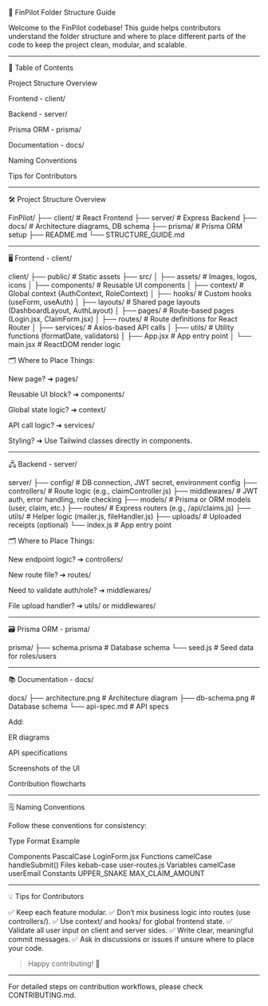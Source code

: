 🚀 FinPilot Folder Structure Guide

Welcome to the FinPilot codebase! This guide helps contributors understand the folder structure and where to place different parts of the code to keep the project clean, modular, and scalable.

---

📑 Table of Contents

Project Structure Overview

Frontend - client/

Backend - server/

Prisma ORM - prisma/

Documentation - docs/

Naming Conventions

Tips for Contributors

---

🛠️ Project Structure Overview

FinPilot/
├── client/ # React Frontend
├── server/ # Express Backend
├── docs/ # Architecture diagrams, DB schema
├── prisma/ # Prisma ORM setup
├── README.md
└── STRUCTURE_GUIDE.md

---

🖥️ Frontend - client/

client/
├── public/ # Static assets
├── src/
│ ├── assets/ # Images, logos, icons
│ ├── components/ # Reusable UI components
│ ├── context/ # Global context (AuthContext, RoleContext)
│ ├── hooks/ # Custom hooks (useForm, useAuth)
│ ├── layouts/ # Shared page layouts (DashboardLayout, AuthLayout)
│ ├── pages/ # Route-based pages (Login.jsx, ClaimForm.jsx)
│ ├── routes/ # Route definitions for React Router
│ ├── services/ # Axios-based API calls
│ ├── utils/ # Utility functions (formatDate, validators)
│ ├── App.jsx # App entry point
│ └── main.jsx # ReactDOM render logic

🗂️ Where to Place Things:

New page? ➔ pages/

Reusable UI block? ➔ components/

Global state logic? ➔ context/

API call logic? ➔ services/

Styling? ➔ Use Tailwind classes directly in components.

---

🖧 Backend - server/

server/
├── config/ # DB connection, JWT secret, environment config
├── controllers/ # Route logic (e.g., claimController.js)
├── middlewares/ # JWT auth, error handling, role checking
├── models/ # Prisma or ORM models (user, claim, etc.)
├── routes/ # Express routers (e.g., /api/claims.js)
├── utils/ # Helper logic (mailer.js, fileHandler.js)
├── uploads/ # Uploaded receipts (optional)
└── index.js # App entry point

🗂️ Where to Place Things:

New endpoint logic? ➔ controllers/

New route file? ➔ routes/

Need to validate auth/role? ➔ middlewares/

File upload handler? ➔ utils/ or middlewares/

---

🗃️ Prisma ORM - prisma/

prisma/
├── schema.prisma # Database schema
└── seed.js # Seed data for roles/users

---

📚 Documentation - docs/

docs/
├── architecture.png # Architecture diagram
├── db-schema.png # Database schema
└── api-spec.md # API specs

Add:

ER diagrams

API specifications

Screenshots of the UI

Contribution flowcharts

---

🗒️ Naming Conventions

Follow these conventions for consistency:

Type Format Example

Components PascalCase LoginForm.jsx
Functions camelCase handleSubmit()
Files kebab-case user-routes.js
Variables camelCase userEmail
Constants UPPER_SNAKE MAX_CLAIM_AMOUNT

---

💡 Tips for Contributors

✅ Keep each feature modular. ✅ Don’t mix business logic into routes (use controllers/). ✅ Use context/ and hooks/ for global frontend state. ✅ Validate all user input on client and server sides. ✅ Write clear, meaningful commit messages. ✅ Ask in discussions or issues if unsure where to place your code.

> Happy contributing! 🚀

---

For detailed steps on contribution workflows, please check CONTRIBUTING.md.
